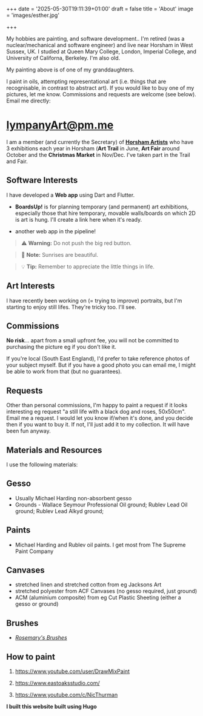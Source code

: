 +++
date = '2025-05-30T19:11:39+01:00'
draft = false
title = 'About'
image = 'images/esther.jpg'

+++


My hobbies are painting, and software development..
I'm retired (was a nuclear/mechanical and software engineer) and live near Horsham in West Sussex, UK. I studied at Queen Mary College, London, Imperial College, and University of Californa, Berkeley. I'm also old.

My painting above is of one of my granddaughters.

I paint in oils, attempting representational art (i.e. things that are recognisable, in contrast to abstract art). If you would like to buy one of my pictures, let me know.  Commissions and requests are welcome (see below). Email me directly:

# lympanyArt@pm.me

I am a member (and currently the Secretary) of [**Horsham Artists**](https://www.horshamartists.org) who have 3 exhibitions each year in Horsham (**Art Trail** in June, **Art Fair** around October and the **Christmas Market** in Nov/Dec. I've taken part in the Trail and Fair.

## Software Interests

I have developed a **Web app** using Dart and Flutter. 

- **BoardsUp!** is for planning temporary (and permanent) art exhibitions, especially those that hire temporary, movable walls/boards on which 2D is art is hung. I'll create a link here when it's ready.

- another web app in the pipeline!

> :warning: **Warning:** Do not push the big red button.

> :memo: **Note:** Sunrises are beautiful.

> :bulb: **Tip:** Remember to appreciate the little things in life.

## Art Interests

I have recently been working on (= trying to improve) portraits, but I'm starting to enjoy still lifes. They're tricky too. I'll see.

## Commissions  

**No risk**... apart from a small upfront fee, you will not be committed to purchasing the picture eg if you don't like it.

If you're local (South East England), I'd prefer to take reference photos of your subject myself.  But if you have a good photo you can email me, I might be able to work from that (but no guarantees).

## Requests

Other than personal commissions, I'm happy to paint a request if it looks interesting eg request "a still life with a black dog and roses, 50x50cm". Email me a request. I would let you know if/when it's done, and you decide then if you want to buy it. If not, I'll just add it to my collection. It will have been fun anyway.

## Materials and Resources

I use the following materials:

## Gesso 

- Usually Michael Harding non-absorbent gesso
- Grounds - Wallace Seymour Professional Oil ground;  Rublev Lead Oil ground;  Rublev Lead Alkyd ground;

## Paints 

- Michael Harding and Rublev oil paints. I get most from The Supreme Paint Company

## Canvases

- stretched linen and stretched cotton from eg Jacksons Art 
- stretched polyester from ACF Canvases (no gesso required, just ground)
- ACM (aluminium composite) from eg Cut Plastic Sheeting (either a gesso or ground)


## Brushes 

- [*Rosemary's Brushes*](https://www.rosemaryandco.com/)

## How to paint

1. https://www.youtube.com/user/DrawMixPaint

2. https://www.eastoaksstudio.com/

3. https://www.youtube.com/c/NicThurman


**I built this website built using Hugo**
